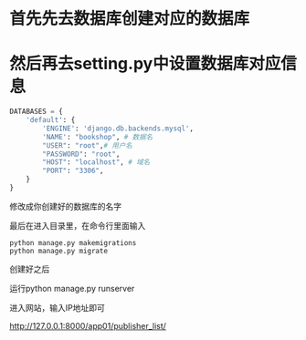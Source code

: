 # 首先先去数据库创建对应的数据库

# 然后再去setting.py中设置数据库对应信息

```python
DATABASES = {
    'default': {
        'ENGINE': 'django.db.backends.mysql',
        'NAME': "bookshop", # 数据名
        "USER": "root",# 用户名
        "PASSWORD": "root",
        "HOST": "localhost", # 域名
        "PORT": "3306",
    }
}
```

修改成你创建好的数据库的名字



最后在进入目录里，在命令行里面输入

```
python manage.py makemigrations
python manage.py migrate
```

创建好之后

运行python manage.py runserver

进入网站，输入IP地址即可

http://127.0.0.1:8000/app01/publisher_list/


